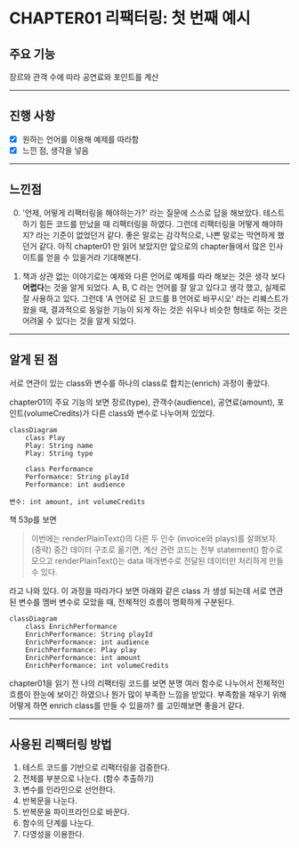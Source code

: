 # CHAPTER01 리팩터링: 첫 번째 예시

## 주요 기능
장르와 관객 수에 따라 공연료와 포인트를 계산

---

## 진행 사항

- [x] 원하는 언어를 이용해 예제를 따라함
- [x] 느낀 점, 생각을 넣음

---


## 느낀점
0. '언제, 어떻게 리팩터링을 해야하는가?' 라는 질문에 스스로 답을 해보았다.
테스트 하기 힘든 코드를 만났을 때 리팩터링을 하였다.
그런데 리팩터링을 어떻게 해야하지? 라는 기준이 없었던거 같다.
좋은 말로는 감각적으로, 나쁜 말로는 막연하게 했던거 같다.
아직 chapter01 만 읽어 보았지만 앞으로의 chapter들에서 많은 인사이트를 얻을 수 있을거라 기대해본다.

1. 책과 상관 없는 이야기로는 예제와 다른 언어로 예제를 따라 해보는 것은 생각 보다 **어렵다**는 것을 알게 되었다.
A, B, C 라는 언어를 잘 알고 있다고 생각 했고, 실제로 잘 사용하고 있다.
그런데 'A 언어로 된 코드를 B 언어로 바꾸시오' 라는 리퀘스트가 왔을 때, 결과적으로 동일한 기능이 되게 하는 것은 쉬우나
비슷한 형태로 하는 것은 어려울 수 있다는 것을 알게 되었다.

---

## 알게 된 점
서로 연관이 있는 class와 변수를 하나의 class로 합치는(enrich) 과정이 좋았다.

chapter01의 주요 기능의 보면 장르(type), 관객수(audience), 공연료(amount), 포인트(volumeCredits)가
다른 class와 변수로 나누어져 있었다.
```mermaid
classDiagram
    class Play
    Play: String name
    Play: String type

    class Performance
    Performance: String playId
    Performance: int audience
```
```text
변수: int amount, int volumeCredits
```

책 53p를 보면

> 이번에는 renderPlainText()의 다른 두 인수 (invoice와 plays)를 살펴보자. (중략) 중간 데이터 구조로 옮기면,
> 계산 관련 코드는 전부 statement() 함수로 모으고 renderPlainText()는 data 매개변수로 전달된 데이터만 처리하게 만들 수 있다.

라고 나와 있다. 이 과정을 따라가다 보면 아래와 같은 class 가 생성 되는데 서로 연관된 변수를 멤버 변수로 모았을 때,
전체적인 흐름이 명확하게 구분된다. 

```mermaid
classDiagram
    class EnrichPerformance
    EnrichPerformance: String playId
    EnrichPerformance: int audience
    EnrichPerformance: Play play
    EnrichPerformance: int amount
    EnrichPerformance: int volumeCredits
```

chapter01을 읽기 전 나의 리팩터링 코드를 보면 분명 여러 함수로 나누어서 전체적인 흐름이 한눈에 보이긴 하였으나
뭔가 많이 부족한 느낌을 받았다. 부족함을 채우기 위해 어떻게 하면 enrich class를 만들 수 있을까? 를 고민해보면 좋을거 같다.

---

## 사용된 리팩터링 방법
1. 테스트 코드를 기반으로 리팩터링을 검증한다.
2. 전체를 부분으로 나눈다. (함수 추출하기)
3. 변수를 인라인으로 선언한다.
4. 반복문을 나눈다.
6. 반복문을 파이프라인으로 바꾼다.
5. 함수의 단계를 나눈다.
7. 다영성을 이용한다.